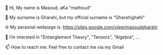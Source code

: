👋 Hi, My name is Masoud, aKa "mathoud"

📜 My surname is Gharahi, but my official surname is "Gharahighahi"

🌐 My personal webpage is: https://sites.google.com/view/masoudgharahi

🔭 I’m intersted in "Entanglement Theory", "Tensors", "Algebra", ...

📫 How to reach me: Feel free to contact me via my Gmail
